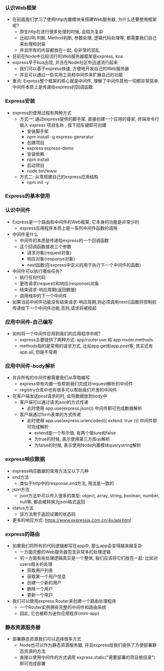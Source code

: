 ### 认识Web框架
+ 在前面我们学习了使用http内置模块来搭建Web服务器, 为什么还要使用框架呢?
  - 原生http在进行很多处理的时候, 会较为复杂
  - 比如URL判断, Method判断, 参数处理, 逻辑代码处理等, 都需要我们自己来处理和封装
  - 并且所有的内容都放在一起, 会非常的混乱
+ 目前在Node中比较流行的Web服务器框架是express, koa
+ express早于koa出现, 并且在Node社区中迅速流行起来
  - 我们可以基于express快速, 方便地开发自己的Web服务器
  - 并且可以通过一些实用工具和中间件来扩展自己的功能
+ 重点: Express整个框架的核心就是中间件, 理解了中间件其他一切都非常简单.中间件本质上是传递给express的回调函数.

### Express安装
+ express的使用过程有两种方式
  - 方式一: 通过express提供的脚手架, 直接创建一个应用的骨架, 终端命令行输入 express 项目名称 , 按下回车键即可创建
    + 安装脚手架
    + npm install -g express-generator
    + 创建项目
    + express express-demo
    + 安装依赖
    + npm install
    + 启动项目
    + node bin/www
  - 方式二: 从零搭建自己的express应用结构
    + npm init -y

### Express的基本使用

### 认识中间件
+ Express是一个路由和中间件的Web框架, 它本身的功能是非常少的
  - express应用程序本质上是一系列中间件函数的调用
+ 中间件是什么
  - 中间件的本质是传递给express的一个回调函数
  - 这个回调函数接收三个参数
    - 请求对象(request对象)
    - 响应对象(response对象)
    - next函数(在express中定义的用于执行下一个中间件的函数)
+ 中间件可以执行哪些任务?
  - 执行任何代码
  - 更改请求(request)和响应(response)对象
  - 结束请求-响应周期(返回数据)
  - 调用栈中的下一个中间件
+ 如果当前中间件功能没有结束请求-响应周期,则必须调用next()函数将控制权传递给下一个中间件功能,否则,请求将被挂起

### 应用中间件-自己编写
+ 如何将一个中间件应用到我们的应用程序中呢?
  - express主要提供了两种方式: app/router.use 和 app.router.methods
  - methods指的是常用的请求方式, 比如app.get和app.post等, 其实还有app.all, 但是不常用

### 应用中间件-body解析
+ 并非所有的中间件都需要我们从零取编写
  - express中有内置一些帮助我们完成对request解析的中间件
  - registry仓库中也有很多可以帮助我们开发的中间件
+ 在客户端发送post请求的时, 会将数据放到body中
  - 客户端可以通过请求json的方式传递
    + 此时使用 app.use(express.json()) 中间件即可完成数据解析
  - 客户端通过form表单的方式传递
    + 此时使用 app.use(express.urlencoded({ extend: true })) 中间件即可完成解析
      - extend是一个布尔值, 有两个值ture和false
      - 为true的时候, 表示使用第三方库qs解析
      - 为false的时候, 表示使用Node内置模块querystring解析

### express响应数据
+ express响应数据的常用方法又以下几种
+ end方法
  - 类似于http中的response.end方法, 用法是一致的
+ json方法
  - json方法中可以传入很多的类型: object, array, string, boolean, number, null等, 都会被转换为json格式返回
+ status方法
  - 该方法用于返回设置的状态码
+ 更多的响应方式: https://www.expressjs.com.cn/4x/api.html

### express的路由
+ 如果我们将所有的代码逻辑都写在app中, 那么app会变得越来越复杂
  - 一方面完整的Web服务器包含非常多的处理逻辑
  - 另一方面有些处理逻辑其实是一个整体, 我们应该将它们放在一起: 比如对users相关的处理
    + 获取用户列表
    + 获取某一个用户信息
    + 创建一个新的用户
    + 删除一个用户
    + 更新一个用户
+ 我们可以使用express.Router来创建一个路由处理程序
  - 一个Router实例拥有完整的中间件和路由系统
  - 因此, 它也被称为迷你应用程序(mini-app)

### 静态资源服务器
+ 部署静态资源我们可以选择很多方式
  - Node也可以作为静态资源服务器, 并且express给我们提供了方便部署静态资源的方法
  - 直接以使用中间件的方式调用 express.static("需要部署的项目根目录") 即可完成部署
  

